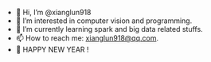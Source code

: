 - 👋 Hi, I’m @xianglun918
- 👀 I’m interested in computer vision and programming.
- 🌱 I’m currently learning spark and big data related stuffs. 
- 📫 How to reach me: xianglun918@qq.com.
- 🧨 HAPPY NEW YEAR !

<!---
xianglun918/xianglun918 is a ✨ special ✨ repository because its `README.md` (this file) appears on your GitHub profile.
You can click the Preview link to take a look at your changes.
--->
